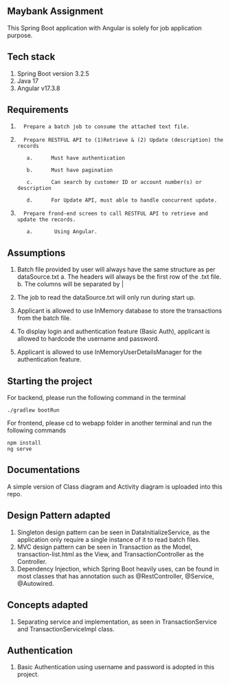 ## Maybank Assignment

This Spring Boot application with Angular is solely for job application purpose.

## Tech stack
1. Spring Boot version 3.2.5
2. Java 17
3. Angular v17.3.8

## Requirements
1.       Prepare a batch job to consume the attached text file.

2.       Prepare RESTFUL API to (1)Retrieve & (2) Update (description) the records

          a.      Must have authentication
          
          b.      Must have pagination
          
          c.      Can search by customer ID or account number(s) or description
          
          d.      For Update API, must able to handle concurrent update.

3.       Prepare frond-end screen to call RESTFUL API to retrieve and update the records.

          a.       Using Angular.

## Assumptions

1. Batch file provided by user will always have the same structure as per dataSource.txt
   a. The headers will always be the first row of the .txt file.
   b. The columns will be separated by |

2. The job to read the dataSource.txt will only run during start up.
3. Applicant is allowed to use InMemory database to store the transactions from the batch file.
4. To display login and authentication feature (Basic Auth), applicant is allowed to hardcode the username and password.
5. Applicant is allowed to use InMemoryUserDetailsManager for the authentication feature.

## Starting the project

For backend, please run the following command in the terminal

```
./gradlew bootRun
```
For frontend, please cd to webapp folder in another terminal and run the following commands

```
npm install
ng serve
```

## Documentations
A simple version of Class diagram and Activity diagram is uploaded into this repo.

## Design Pattern adapted
1. Singleton design pattern can be seen in DataInitializeService, as the application only require a single instance of it to read batch files.
2. MVC design pattern can be seen in Transaction as the Model, transaction-list.html as the View, and TransactionController as the Controller.
3. Dependency Injection, which Spring Boot heavily uses, can be found in most classes that has annotation such as @RestController, @Service, @Autowired.

## Concepts adapted
1. Separating service and implementation, as seen in TransactionService and TransactionServiceImpl class.

## Authentication
1. Basic Authentication using username and password is adopted in this project.
